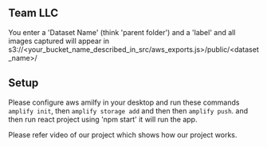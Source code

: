## Team LLC


You enter a 'Dataset Name' (think 'parent folder') and a 'label'  and all images captured will appear in s3://<your_bucket_name_described_in_src/aws_exports.js>/public/<dataset_name>/

## Setup

Please configure aws amilfy in your desktop and run these commands `amplify init`, then `amplify storage add` and then then `amplify push`.
and then run react project using 'npm start' it will run the app.

Please refer video of our project which shows how our project works.
